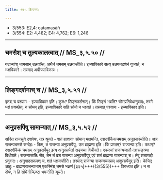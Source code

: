 ```yaml
---
title: १७५ टिप्पणयः

---
```

- 3/553: E2,4: catamasāñ
- 3/554: E2: 4,482; E4: 4,762; E6: 1,246

____________________________________________


## चमसैश् च तुल्यकालत्वात् // MS_३,५.५० //

यदान्यांश् चामसान् उन्नयन्ति, अथैनं चमसम् उन्नयन्तीति। इज्याविकारे सत्य् उन्नयनदर्शनं युज्यते, न भक्षविकारे। तस्माद् अपीज्याविकारः।


____________________________________________


## लिङ्गदर्शनाच् च // MS_३,५.५१ //

इतश् च पश्यामः - इज्याविकार इति। कुतः? लिङ्गदर्शनात्। किं लिङ्गं भवति? सोमप्रतिषेधानुवादः, तस्मै भक्षं प्रयच्छेत्, न सोमम् इति, इज्याविकारे सति सोमो न भक्ष्यते। तस्मात् पश्यामः - इज्याविकार इति।


____________________________________________


## अनुप्रसर्पिषु सामान्यात् // MS_३,५.५२ //

अस्ति राजसूये दशपेयः, तत्र श्रूयते - शतं ब्राह्मणाः सोमान् भक्षयन्ति, दशदशैकैकचमसम् अनुप्रसर्पन्तीति। अत्र राजन्यचमसे सन्देहः - किम्, तं राजन्या अनुप्रसर्पेयुः, उत ब्राह्मणा इति। किं प्राप्तम्? राज्यन्या इति। कथम्? दशदशैकैकं चमसम् अनुप्रसर्पेयुर् इत्य् अनुप्रसर्पतां सङ्ख्या विधीयते। एकस्यां राजन्यजातौ दशसङ्ख्या विधीयते। राजन्यजातिः सैव, तेन तं दश राजन्या अनुप्रसर्पेयुर् एवं शतं ब्राह्मणा राजन्याश् च। तेषु शतशब्दो ऽनुवादः। अनुवादसरूपश् च, शतं भक्षयन्तीति। तस्माद् राजन्या राजन्यचमसम् अनुप्रसर्पेयुर् इति। केचिद् आहुः - ब्राह्मणराजन्यानाम् एकस्मिंश् चमसे भक्षणं [३६५]+++({3/555})+++ विरुध्यत इति। न स दोषः, न हि सोमेनोच्छिष्टा भवन्तीति श्रूयते।